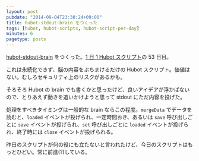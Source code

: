```yaml
---
layout: post
pubdate: "2014-09-04T23:38:24+09:00"
title: hubot-stdout-brain をつくった
tags: [hubot, hubot-scripts, hubot-script-per-day]
minutes: 6
pagetype: posts
---
```

[hubot-stdout-brain][gh:bouzuya/hubot-stdout-brain] をつくった。[1 日 1 Hubot スクリプト][hubot-script-per-day]の 53 日目。

これは永続化できず、脳の内容をぶちまけるだけの Hubot スクリプト。価値はない。むしろセキュリティ上のリスクがあるかも。

そろそろ Hubot の brain でも書くかと思ったけど、良いアイデアが浮かばないので、とりあえず動きを追いかけようと思って stdout にただ内容を投げた。

処理をすべきタイミングは一般的な brain ならこの程度。`mergeData` でデータを読むと、`loaded` イベントが投げられ、一定時間おき、あるいは `save` 呼び出しごとに `save` イベントが投げられ、`set` 呼び出しごとに `loaded` イベントが投げられ、終了時には `close` イベントが投げられる。

昨日のスクリプトが何の役にも立たないと言われたけど、今日のスクリプトはもっとひどい。常に前進(?)している。

[gh:bouzuya/hubot-stdout-brain]: https://github.com/bouzuya/hubot-stdout-brain
[hubot-script-per-day]: http://blog.bouzuya.net/posts?tags=hubot-script-per-day
